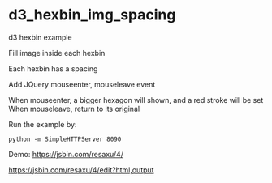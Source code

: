 # d3_hexbin_img_spacing
d3 hexbin example

Fill image inside each hexbin

Each hexbin has a spacing

Add JQuery mouseenter, mouseleave event  

When mouseenter, a bigger hexagon will shown, and a red stroke will be set  
When mouseleave, return to its original

Run the example by:


```
python -m SimpleHTTPServer 8090
```

Demo:
https://jsbin.com/resaxu/4/

https://jsbin.com/resaxu/4/edit?html,output
